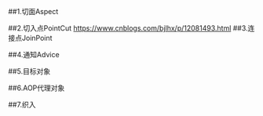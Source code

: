 ##1.切面Aspect

##2.切入点PointCut
https://www.cnblogs.com/bjlhx/p/12081493.html
##3.连接点JoinPoint

##4.通知Advice

##5.目标对象

##6.AOP代理对象

##7.织入